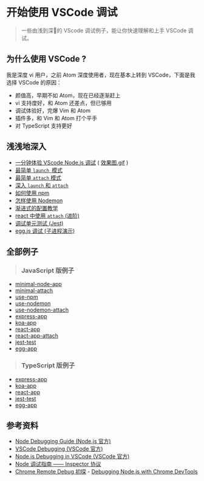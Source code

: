 # 开始使用 VSCode 调试

> 一些由浅到深的 VScode 调试例子，能让你快速理解和上手 VSCode 调试。

## 为什么使用 VSCode ?

我是深度 vi 用户，之前 Atom 深度使用者，现在基本上转到 VSCode，下面是我选择 VSCode 的原因：

- 颜值高，早期不如 Atom，现在已经逐渐赶上
- vi 支持度好，和 Atom 还差点，但已够用
- 调试体验好，完爆 Vim 和 Atom
- 插件多，和 Vim 和 Atom 打个平手
- 对 TypeScript 支持更好

## 浅浅地深入

- [一分钟体验 VScode Node.js 调试](JavaScript/minimal-node-app/README.md) ( [效果图.gif](screenshots/minimal-debug.gif) )
- [最简单 `launch `模式](JavaScript/minimal-node-app/README.md)
- [最简单 `attach` 模式](JavaScript/minimal-attach/README.md)
- [深入 `launch` 和 `attach`](docs/launch-and-attach.md)
- [如何使用 npm](JavaScript/use-npm/README.md)
- [怎样使用 Nodemon](JavaScript/use-nodemon/README.md)
- [渐进式的配置教学](docs/config-example.md)
- [react 中使用 `attach` (进阶)](JavaScript/react-app-attach/README.md)
- [调试单元测试 (Jest)](JavaScript/jest-test/README.md)
- [egg.js 调试 (子进程演示)](JavaScript/egg-app/README.md)

## 全部例子

> ### JavaScript 版例子

- [minimal-node-app](JavaScript/minimal-node-app/README.md)
- [minimal-attach](JavaScript/minimal-attach/README.md)
- [use-npm](JavaScript/use-npm/README.md)
- [use-nodemon](JavaScript/use-nodemon/README.md)
- [use-nodemon-attach](JavaScript/use-nodemon-attach/README.md)
- [express-app](JavaScript/express-app/README.md)
- [koa-app](JavaScript/koa-app/README.md)
- [react-app](JavaScript/react-app/README.md)
- [react-app-attach](JavaScript/react-app-attach/README.md)
- [jest-test](JavaScript/jest-test/README.md)
- [egg-app](JavaScript/egg-app/README.md)


> ### TypeScript 版例子

- [express-app](TypeScript/express-app/README.md)
- [koa-app](TypeScript/koa-app/README.md)
- [react-app](TypeScript/react-app/README.md)
- [jest-test](TypeScript/jest-test/README.md)
- [egg-app](TypeScript/egg-app/README.md)

## 参考资料

- [Node Debugging Guide (Node.js 官方)](https://nodejs.org/en/docs/guides/debugging-getting-started/)
- [VSCode Debugging (VSCode 官方)](https://code.visualstudio.com/docs/editor/debugging)
- [Node.js Debugging in VSCode (VSCode 官方)](https://code.visualstudio.com/docs/nodejs/nodejs-debugging#_launch-configuration-support-for-npm-and-other-tools) 
- [Node 调试指南 —— Inspector 协议](https://zhuanlan.zhihu.com/p/30264842)
- [Chrome Remote Debug 初探](https://ielgnaw.com/article/Chrome-Remote-Debug) - [Debugging Node.js with Chrome DevTools](https://medium.com/@paul_irish/debugging-node-js-nightlies-with-chrome-devtools-7c4a1b95ae27)